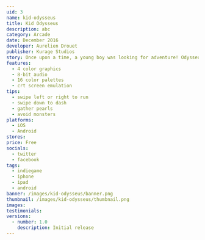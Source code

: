 ```yaml
---
uid: 3
name: kid-odysseus
title: Kid Odysseus
description: abc
category: Arcade
date: December 2016
developer: Aurelien Drouet
publisher: Kurage Studios
story: Once upon a time, a young boy was looking for adventure! Odysseus loves fantasy tales. He has special interest to the legend of crystal pearls. The day of his 8 years, the young boy undertakes a long journey to find the pearls. He shall run 8 magical mazes around the kingdom. Be careful young boy, the mazes are haunted by powerful monsters!
features:
  - 4 color graphics
  - 8-bit audio
  - 16 color palettes
  - crt screen emulation
tips:
  - swipe left or right to run
  - swipe down to dash
  - gather pearls
  - avoid monsters
platforms:
  - iOS
  - Android
stores:
price: Free
socials:
  - twitter
  - facebook
tags:
  - indiegame
  - iphone
  - ipad
  - android
banner: /images/kid-odysseus/banner.png
thumbnail: /images/kid-odysseus/thumbnail.png
images:
testimonials:
versions:
  - number: 1.0
    description: Initial release
---
```

